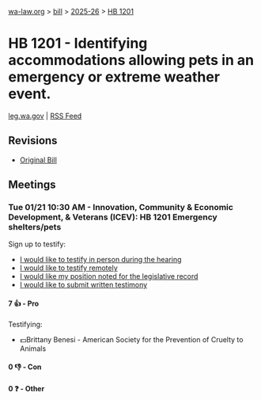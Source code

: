[wa-law.org](/) > [bill](/bill/) > [2025-26](/bill/2025-26/) > [HB 1201](/bill/2025-26/hb/1201/)

# HB 1201 - Identifying accommodations allowing pets in an emergency or extreme weather event.
[leg.wa.gov](https://app.leg.wa.gov/billsummary?BillNumber=1201&Year=2025&Initiative=false) | [RSS Feed](./rss.xml)

## Revisions
* [Original Bill](1/)

## Meetings
### Tue 01/21 10:30 AM - Innovation, Community & Economic Development, & Veterans (ICEV): HB 1201 Emergency shelters/pets
Sign up to testify:
* [I would like to testify in person during the hearing](https://app.leg.wa.gov/csi/Testifier/Add?chamber=House&mId=32493&aId=161603&caId=24904&tId=1)
* [I would like to testify remotely](https://app.leg.wa.gov/csi/Testifier/Add?chamber=House&mId=32493&aId=161603&caId=24904&tId=2)
* [I would like my position noted for the legislative record](https://app.leg.wa.gov/csi/Testifier/Add?chamber=House&mId=32493&aId=161603&caId=24904&tId=3)
* [I would like to submit written testimony](https://app.leg.wa.gov/csi/Testifier/Add?chamber=House&mId=32493&aId=161603&caId=24904&tId=4)

#### 7 👍 - Pro
Testifying:
* 💵Brittany Benesi - American Society for the Prevention of Cruelty to Animals

#### 0 👎 - Con

#### 0 ❓ - Other

